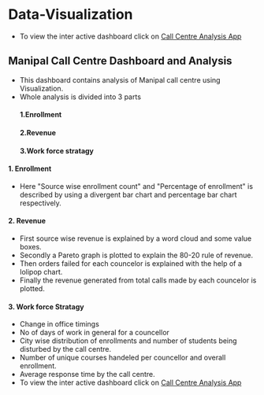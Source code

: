 # Data-Visualization

- To view the inter active dashboard click on [Call Centre Analysis App](https://sushmitha-kk.shinyapps.io/Manipal_Call_centre_analysis_app/#section-enrollment)

## Manipal Call Centre Dashboard and Analysis

- This dashboard contains analysis of Manipal call centre using Visualization.
- Whole analysis is divided into 3 parts
   #### 1.Enrollment
   #### 2.Revenue
   #### 3.Work force stratagy
#### 1. Enrollment
  - Here "Source wise enrollment count" and "Percentage of enrollment" is described by using a divergent bar chart and percentage bar chart respectively.
#### 2. Revenue
  - First source wise revenue is explained by a word cloud and some value boxes.
  - Secondly a Pareto graph is plotted to explain the 80-20 rule of revenue.
  - Then orders failed for each councelor is explained with the help of a lolipop chart.
  - Finally the revenue generated from total calls made by each councelor is plotted.
#### 3. Work force Stratagy
  - Change in office timings
  - No of days of work in general for a councellor
  - City wise distribution of enrollments and number of students being disturbed by the call centre.
  - Number of unique courses handeled per councellor and overall enrollment.
  - Average response time by the call centre.
- To view the inter active dashboard click on [Call Centre Analysis App](https://sushmitha-kk.shinyapps.io/Manipal_Call_centre_analysis_app/#section-enrollment)
